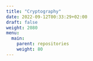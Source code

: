 ```yaml
---
title: "Cryptography"
date: 2022-09-12T00:33:29+02:00
draft: false
weight: 2080
menu:
  main:
    parent: repositories
    weight: 80
---
```

